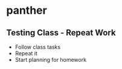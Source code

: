 # panther

## Testing Class - Repeat Work

* Follow class tasks
* Repeat it
* Start planning for homework
